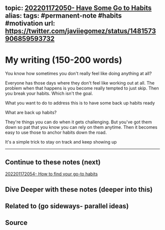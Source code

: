 topic: [202201172050- Have Some Go to Habits](.md)
alias: 
tags: #permanent-note #habits #motivation
url: https://twitter.com/javiiegomez/status/1481573906859593732
---

# My writing (150-200 words)

You know how sometimes you don't really feel like doing anything at all?

Everyone has those days where they don't feel like working out at all. The problem when that happens is you become really tempted to just skip. Then you break your habits. Which isn't the goal.

What you want to do to address this is to have some back up habits ready

What are back up habits?

They're things you can do when it gets challenging. But you've got them down so pat that you know you can rely on them anytime. Then it becomes easy to use those to anchor habits down the road.

It's a simple trick to stay on track and keep showing up

---
## Continue to these notes (next)
[202201172054- How to find your go-to habits](Notes/202201172054-%20How%20to%20find%20your%20go-to%20habits.md)

## Dive Deeper with these notes (deeper into this)
		
## Related to (go sideways- parallel ideas)
	
## Source